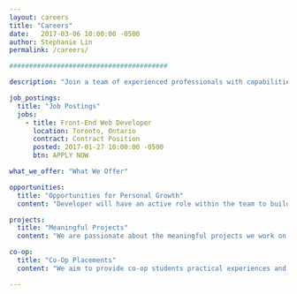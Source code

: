 ```yaml
---
layout: careers
title: "Careers"
date:   2017-03-06 10:00:00 -0500
author: Stephanie Lin
permalink: /careers/

########################################

description: "Join a team of experienced professionals with capabilities that range from UX design, bioinformatics training, international research, online engagement, and application development of online tools for large cancer-related topics and data sets."

job_postings:
  title: "Job Postings"
  jobs:
    - title: Front-End Web Developer
      location: Toronto, Ontario
      contract: Contract Position
      posted: 2017-01-27 10:00:00 -0500
      btn: APPLY NOW

what_we_offer: "What We Offer"

opportunities:
  title: "Opportunities for Personal Growth"
  content: "Developer will have an active role within the team to build high-quality web services, used within Single Page Applications on modern web browsers and mobile devices.  Designers will have an active role within the team to build high-quality web pages and user interfaces for web applications used within modern web browsers and mobile devices. Learn UX/UI Design Deliverables and UCD approaches and practices.  Learn MERN+J (Mongo, Express, ReactJS/Redux, NodeJS/Koa/ExpressJS, Static - Jekyll), LAMP+D (Linux,Apache, MySQL, PHP, CMS - Drupal); Invision, Slack, Jira, Confluence, GitHub, Docker, Apache Solr."

projects:
  title: "Meaningful Projects"
  content: "We are passionate about the meaningful projects we work on that empower the cancer research community with high-quality tools and websites that engage their target users."

co-op:
  title: "Co-Op Placements"
  content: "We aim to provide co-op students practical experiences and practices that enable then to become quickly knowledge and useful, delivering real solutions and deliverables that are valued and used within a web-based software engineering approach to deliver quaility UX software results.  He seeks students who perform responsibly and effectively with mentorship and team resources to support learning and growth. "

---
```

